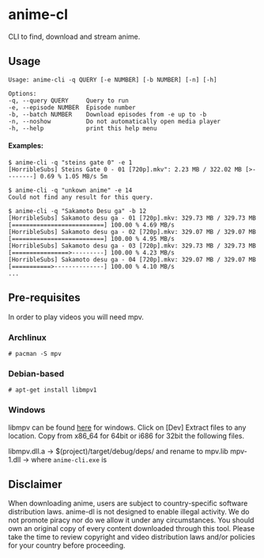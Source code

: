 # anime-cl 
CLI to find, download and stream anime.

## Usage
```
Usage: anime-cli -q QUERY [-e NUMBER] [-b NUMBER] [-n] [-h]

Options:                               
-q, --query QUERY     Query to run
-e, --episode NUMBER  Episode number
-b, --batch NUMBER    Download episodes from -e up to -b
-n, --noshow          Do not automatically open media player
-h, --help            print this help menu
```

#### Examples:
```
$ anime-cli -q "steins gate 0" -e 1
[HorribleSubs] Steins Gate 0 - 01 [720p].mkv": 2.23 MB / 322.02 MB [>--------] 0.69 % 1.05 MB/s 5m
```
```
$ anime-cli -q "unkown anime" -e 14
Could not find any result for this query.
```
```
$ anime-cli -q "Sakamoto Desu ga" -b 12
[HorribleSubs] Sakamoto desu ga - 01 [720p].mkv: 329.73 MB / 329.73 MB [==========================] 100.00 % 4.69 MB/s
[HorribleSubs] Sakamoto desu ga - 02 [720p].mkv: 329.07 MB / 329.07 MB [==========================] 100.00 % 4.95 MB/s
[HorribleSubs] Sakamoto desu ga - 03 [720p].mkv: 329.73 MB / 329.73 MB [================>---------] 100.00 % 4.23 MB/s
[HorribleSubs] Sakamoto desu ga - 04 [720p].mkv: 329.07 MB / 329.07 MB [===========>--------------] 100.00 % 4.10 MB/s
...
```

## Pre-requisites
In order to play videos you will need mpv.

### Archlinux
```
# pacman -S mpv
```

### Debian-based
```
# apt-get install libmpv1
```

### Windows
libmpv can be found [here](https://mpv.srsfckn.biz/) for windows. Click on [Dev]
Extract files to any location.
Copy from x86_64 for 64bit or i686 for 32bit the following files.

libmpv.dll.a -> $(project)/target/debug/deps/       and rename to mpv.lib
mpv-1.dll    -> where `anime-cli.exe` is

## Disclaimer
When downloading anime, users are subject to country-specific software distribution laws. anime-dl is not designed to enable illegal activity. We do not promote piracy nor do we allow it under any circumstances. You should own an original copy of every content downloaded through this tool. Please take the time to review copyright and video distribution laws and/or policies for your country before proceeding.
